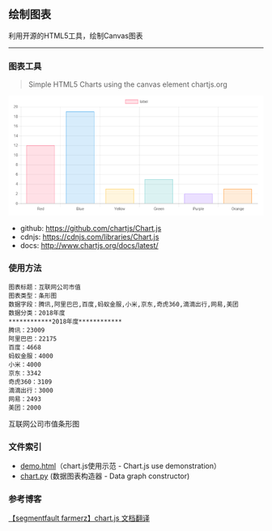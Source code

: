 ## 绘制图表

利用开源的HTML5工具，绘制Canvas图表

----------

### 图表工具
> Simple HTML5 Charts using the canvas element chartjs.org

![chart.js][1]

 - github:  https://github.com/chartjs/Chart.js
 - cdnjs:   https://cdnjs.com/libraries/Chart.js
 - docs:    http://www.chartjs.org/docs/latest/

### 使用方法
```
图表标题：互联网公司市值
图表类型：条形图
数据字段：腾讯,阿里巴巴,百度,蚂蚁金服,小米,京东,奇虎360,滴滴出行,网易,美团
数据分类：2018年度
************2018年度************
腾讯：23009
阿里巴巴：22175
百度：4668
蚂蚁金服：4000
小米：4000
京东：3342
奇虎360：3109
滴滴出行：3000
网易：2493
美团：2000
```

互联网公司市值条形图

### 文件索引

 - [demo.html][2]（chart.js使用示范 - Chart.js use demonstration）
 - [chart.py][3] (数据图表构造器 - Data graph constructor)

### 参考博客
[【segmentfault farmerz】chart.js 文档翻译][4]


  [1]: https://raw.githubusercontent.com/scriptgeeker/python-demo/master/__CDN__/Creating-Chart.png
  [2]: https://github.com/scriptgeeker/python-demo/blob/master/ChartBuild/demo.html
  [3]: https://github.com/scriptgeeker/python-demo/blob/master/ChartBuild/chart.py
  [4]: https://segmentfault.com/a/1190000008498664